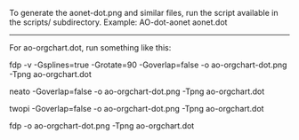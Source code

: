 To generate the aonet-dot.png and similar files, run the script available
in the scripts/ subdirectory.
Example:
AO-dot-aonet aonet.dot

------------
For ao-orgchart.dot, run something like this:

fdp -v -Gsplines=true -Grotate=90 -Goverlap=false  -o ao-orgchart-dot.png -Tpng ao-orgchart.dot

neato -Goverlap=false  -o ao-orgchart-dot.png -Tpng ao-orgchart.dot

twopi -Goverlap=false  -o ao-orgchart-dot.png -Tpng ao-orgchart.dot

fdp -o ao-orgchart-dot.png -Tpng ao-orgchart.dot
